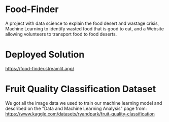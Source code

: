 # Food-Finder
A project with data science to explain the food desert and wastage crisis, Machine Learning to identify wasted food that is good to eat, and a Website allowing volunteers to transport food to food deserts.

# Deployed Solution
https://food-finder.streamlit.app/

# Fruit Quality Classification Dataset
We got all the image data we used to train our machine learning model and described on the "Data and Machine Learning Analysis" page from: https://www.kaggle.com/datasets/ryandpark/fruit-quality-classification
